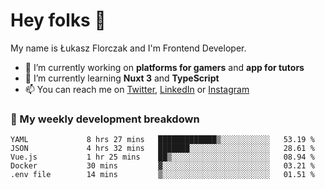 # Hey folks 👋

My name is Łukasz Florczak and I'm Frontend Developer. 

- 🔭 I’m currently working on **platforms for gamers** and **app for tutors**
- 🌱 I’m currently learning **Nuxt 3** and **TypeScript**
- 📫 You can reach me on [Twitter](https://twitter.com/lukaszflorczak), [LinkedIn](https://pl.linkedin.com/in/lukasz-florczak) or [Instagram](https://instagram.com/lukaszflorczak)


### 🧮 My weekly development breakdown

<!--START_SECTION:waka-->

```text
YAML             8 hrs 27 mins   █████████████▒░░░░░░░░░░░   53.19 %
JSON             4 hrs 32 mins   ███████░░░░░░░░░░░░░░░░░░   28.61 %
Vue.js           1 hr 25 mins    ██▒░░░░░░░░░░░░░░░░░░░░░░   08.94 %
Docker           30 mins         ▓░░░░░░░░░░░░░░░░░░░░░░░░   03.21 %
.env file        14 mins         ▒░░░░░░░░░░░░░░░░░░░░░░░░   01.51 %
```

<!--END_SECTION:waka-->

<!--
**lukaszflorczak/lukaszflorczak** is a ✨ _special_ ✨ repository because its `README.md` (this file) appears on your GitHub profile.

Here are some ideas to get you started:

- 🔭 I’m currently working on ...
- 🌱 I’m currently learning ...
- 👯 I’m looking to collaborate on ...
- 🤔 I’m looking for help with ...
- 💬 Ask me about ...
- 📫 How to reach me: ...
- 😄 Pronouns: ...
- ⚡ Fun fact: ...
-->
